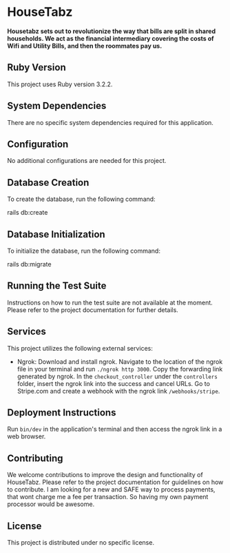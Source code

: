 # HouseTabz

**Housetabz sets out to revolutionize the way that bills are split in shared households. We act as the financial intermediary covering the costs of Wifi and Utility Bills, and then the roommates pay us.**

## Ruby Version

This project uses Ruby version 3.2.2.

## System Dependencies

There are no specific system dependencies required for this application.

## Configuration

No additional configurations are needed for this project.

## Database Creation

To create the database, run the following command:

rails db:create


## Database Initialization

To initialize the database, run the following command:

rails db:migrate


## Running the Test Suite

Instructions on how to run the test suite are not available at the moment. Please refer to the project documentation for further details.

## Services

This project utilizes the following external services:

- Ngrok: Download and install ngrok. Navigate to the location of the ngrok file in your terminal and run `./ngrok http 3000`. Copy the forwarding link generated by ngrok. In the `checkout_controller` under the `controllers` folder, insert the ngrok link into the success and cancel URLs. Go to Stripe.com and create a webhook with the ngrok link `/webhooks/stripe`. 

## Deployment Instructions

Run `bin/dev` in the application's terminal and then access the ngrok link in a web browser.

## Contributing

We welcome contributions to improve the design and functionality of HouseTabz. Please refer to the project documentation for guidelines on how to contribute. I am looking for a new and SAFE way to process payments, that wont charge me a fee per transaction. So having my own payment processor would be awesome. 

## License

This project is distributed under no specific license.
